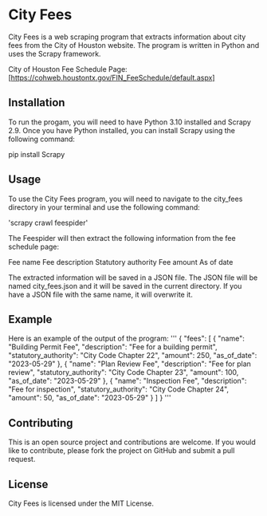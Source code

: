 # City Fees
City Fees is a web scraping program that extracts information about city fees from the City of Houston website. The program is written in Python and uses the Scrapy framework.

City of Houston Fee Schedule Page: [https://cohweb.houstontx.gov/FIN_FeeSchedule/default.aspx]

## Installation
To run the progam, you will need to have Python 3.10 installed and Scrapy 2.9. Once you have Python installed, you can install Scrapy using the following command:

pip install Scrapy

## Usage
To use the City Fees program, you will need to navigate to the city_fees directory in your terminal and use the following command:

'scrapy crawl feespider'

The Feespider will then extract the following information from the fee schedule page:

Fee name
Fee description
Statutory authority
Fee amount
As of date

The extracted information will be saved in a JSON file. The JSON file will be named city_fees.json and it will be saved in the current directory. If you have a JSON file with the same name, it will overwrite it.

## Example
Here is an example of the output of the program:
'''
{
"fees": [
{
"name": "Building Permit Fee",
"description": "Fee for a building permit",
"statutory_authority": "City Code Chapter 22",
"amount": 250,
"as_of_date": "2023-05-29"
},
{
"name": "Plan Review Fee",
"description": "Fee for plan review",
"statutory_authority": "City Code Chapter 23",
"amount": 100,
"as_of_date": "2023-05-29"
},
{
"name": "Inspection Fee",
"description": "Fee for inspection",
"statutory_authority": "City Code Chapter 24",
"amount": 50,
"as_of_date": "2023-05-29"
}
]
}
'''
## Contributing
This is an open source project and contributions are welcome. If you would like to contribute, please fork the project on GitHub and submit a pull request.

## License
City Fees is licensed under the MIT License.
